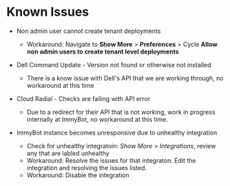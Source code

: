 # Known Issues

- Non admin user cannot create tenant deployments
  - Workaround: Navigate to **Show More** > **Preferences** > Cycle **Allow non admin users to create tenant level deployments**

- Dell Command Update - Version not found or otherwise not installed
  - There is a know issue with Dell's API that we are working through, no workaround at this time

- Cloud Radial - Checks are failing with API error
  - Due to a redirect for their API that is not working, work in progress internally at ImmyBot, no workaround at this time.
- ImmyBot instance becomes unresponsive due to unhealthy integration
  - Check for unhealthy integratoin: *Show More* > *Integrations*, review any that are labled unhealthy
  - Workaround: Resolve the issues for that integraton: Edit the integration and resolving the issues listed.
  - Workaround: Disable the integration